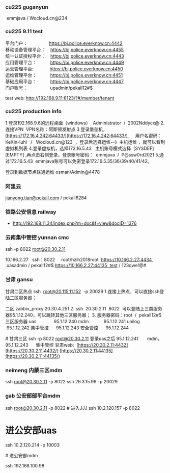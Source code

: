 
### cu225 guganyun
 emmjava / Wocloud.cn@234

### cu225 9.11 test
平台门户：                 https://bj.police.everknow.cn:4442  
移动设备管理平台：    https://bj.police.everknow.cn:4455  
统一认证授权平台：    https://bj.police.everknow.cn:4443  
应用管理平台：           https://bj.police.everknow.cn:4449  
运营管理平台:             https://bj.police.everknow.cn:4450  
运维管理平台：           https://bj.police.everknow.cn:4451  
基础应用平台：           https://bj.police.everknow.cn:4447  
门户账号：                  upadmin/pekall12#$

test web:
http://192.168.9.11:8123/?#/member/tenant

### cu225 production info

1.登录192.168.9.6的远程桌面（windows）  Administrator  /  2002Nddycx@
2.连接VPN  VPN名称：阿斯顿发射点
3.登录堡垒机，[https://172.16.4.242:64433/](https://172.16.4.242:64433/)      用户名密码：KeXin-luhl   /   Wocloud.cn@123  ，登录后选择运维--》主机运维 ，就可以看到虚拟机列表
4.登录虚拟机，选择172.16.5.43   主机账号模式选择  [SYSDEF][EMPTY] ,再点击右侧登录，登录账号密码：  emmjava  /  P@ssw0rd2021
5.通过172.16.5.43  emmjava账号可以免密登录172.16.5.35/36/39/40/41/42。

登录到数据节点联通运维 osman/Admin@4478

### 阿里云
jianyong.tian@pekall.com / pekall6284


### 铁路公安信息 railway
- http://192.168.11.34/index.php?m=doc&f=view&docID=1376

### 云南集中管控 yunnan cmc
ssh -p 8022 root@20.30.2.11

10.166.2.27   ssh：8022     root/hzih2018root 
https://10.166.2.27:4434   uasadmin / pekall12#$
https://10.166.2.27:44135  test / 123qwe!@#

### 甘肃 gansu
甘肃二区热点
ssh  root@20.115.11.152  -p 20029
1.连接上热点，可以直接ssh登陆二区服务器；

二区
zabbix_proxy 20.30.4.251
2. ssh  20.30.2.11  8022  可以登陆上三类服务器95.1.12.240，可以跳转其他三区服务器；
3. 服务器密码：root  /  pekall12#$
三区服务器
uas              95.1.12.240
mdm            95.1.12.241
unilog           95.1.12.242
集中管控      95.1.12.243
安全管控      95.1.12.244  

# 甘肃三区
ssh -p 8022 root@20.30.2.11
登录uas之后
95.1.12.241       mdm，
95.1.12.243      集中管控
甘肃web: 
[https://20.30.2.11:4432](https://20.30.2.11:4432/)
[https://20.30.2.11:44135](https://20.30.2.11:44135/)

###  neimeng 内蒙三区mdm

ssh root@20.30.2.11 -p 8022
ssh 26.3.15.99 -p 20029

### gab 公安部部平台mdm
ssh root@20.30.2.11 -p 8022
# 进入JJJ
ssh 10.2.120.157 -p 8022

# 进公安部uas

ssh 10.2.120.214 -p 10003

# 进公安部mdm

ssh 192.168.100.98